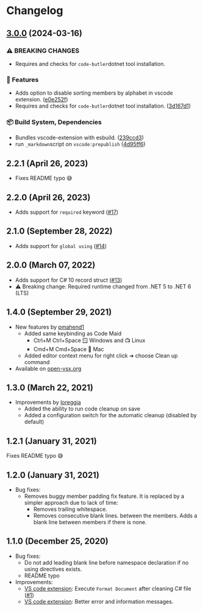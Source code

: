 # Changelog

## [3.0.0](https://github.com/just-seba/code-butler/compare/vscode-code-butler-v2.2.1...vscode-code-butler-v3.0.0) (2024-03-16)


### ⚠ BREAKING CHANGES

* Requires and checks for `code-butler`dotnet tool installation.

### 🚀 Features

* Adds option to disable sorting members by alphabet in vscode extension. ([e0e252f](https://github.com/just-seba/code-butler/commit/e0e252f2da57a623779add3e00d6c53aed2fe26e))
* Requires and checks for `code-butler`dotnet tool installation. ([3d167d1](https://github.com/just-seba/code-butler/commit/3d167d106b494587940dbe47609510158c05f284))


### 📦️ Build System, Dependencies

* Bundles vscode-extension with esbuild. ([239ccd3](https://github.com/just-seba/code-butler/commit/239ccd37c063076680310915498ee38bd78bc862))
* run `_markdown`script on `vscode:prepublish` ([4d95ff6](https://github.com/just-seba/code-butler/commit/4d95ff6f31229c009e3fa18c332784d584fe2c48))

## 2.2.1 (April 26, 2023)

- Fixes README typo 😅

## 2.2.0 (April 26, 2023)

- Adds support for `required` keyword ([#17](https://github.com/Projektanker/code-butler/issues/17))

## 2.1.0 (September 28, 2022)

- Adds support for `global using` ([#14](https://github.com/Projektanker/code-butler/issues/14))

## 2.0.0 (March 07, 2022)

- Adds support for C# 10 record struct ([#13](https://github.com/Projektanker/code-butler/issues/13))
- ⚠️ Breaking change: Required runtime changed from .NET 5 to .NET 6 (LTS)

## 1.4.0 (September 29, 2021)

- New features by [pmahend1](https://github.com/pmahend1)
  - Added same keybinding as Code Maid
    - Ctrl+M Ctrl+Space 🪟 Windows and 📺 Linux
    - Cmd+M Cmd+Space 🍎 Mac
  - Added editor context menu for right click ➔ choose Clean up command
- Available on [open-vsx.org](https://open-vsx.org/extension/projektanker/code-butler)

## 1.3.0 (March 22, 2021)

- Improvements by [loreggia](https://github.com/loreggia)
  - Added the ability to run code cleanup on save
  - Added a configuration switch for the automatic cleanup (disabled by default)

## 1.2.1 (January 31, 2021)

Fixes README typo 😅

## 1.2.0 (January 31, 2021)

- Bug fixes:
  - Removes buggy member padding fix feature. It is replaced by a simpler approach due to lack of time:
    - Removes trailing whitespace.
    - Removes consecutive blank lines. between the members. Adds a blank line between members if there is none.

## 1.1.0 (December 25, 2020)

- Bug fixes:
  - Do not add leading blank line before namespace declaration if no using directives exists.
  - README typo
- Improvements:
  - [VS code extension](https://marketplace.visualstudio.com/items?itemName=projektanker.code-butler): Execute `Format Document` after cleaning C# file ([#1](https://github.com/Projektanker/code-butler/issues/1))
  - [VS code extension](https://marketplace.visualstudio.com/items?itemName=projektanker.code-butler): Better error and information messages.
